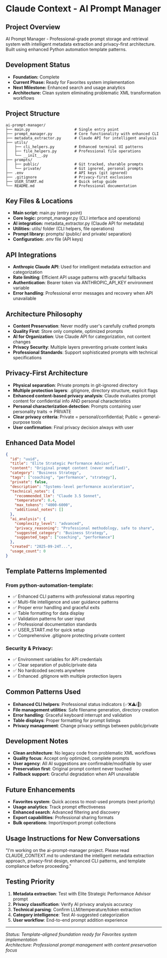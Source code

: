 # Claude Context - AI Prompt Manager

## Project Overview
AI Prompt Manager - Professional-grade prompt storage and retrieval system with intelligent metadata extraction and privacy-first architecture. Built using enhanced Python automation template patterns.

## Development Status
- **Foundation:** Complete
- **Current Phase:** Ready for Favorites system implementation
- **Next Milestone:** Enhanced search and usage analytics
- **Architecture:** Clean system eliminating problematic XML transformation workflows

## Project Structure
```
ai-prompt-manager/
├── main.py                    # Single entry point
├── prompt_manager.py          # Core functionality with enhanced CLI
├── metadata_extractor.py      # Claude API for intelligent analysis
├── utils/
│   ├── cli_helpers.py         # Enhanced terminal UI patterns
│   ├── file_helpers.py        # Professional file operations
│   └── __init__.py
├── prompts/
│   ├── public/                # Git tracked, sharable prompts
│   └── private/               # Git ignored, personal prompts
├── .env                       # API keys (git ignored)
├── .gitignore                 # Privacy-first exclusions
├── USER_START.md              # Quick setup guide
└── README.md                  # Professional documentation
```

## Key Files & Locations
- **Main script:** main.py (entry point)
- **Core logic:** prompt_manager.py (CLI interface and operations)
- **AI integration:** metadata_extractor.py (Claude API for metadata)
- **Utilities:** utils/ folder (CLI helpers, file operations)
- **Prompt library:** prompts/ (public/ and private/ separation)
- **Configuration:** .env file (API keys)

## API Integrations
- **Anthropic Claude API**: Used for intelligent metadata extraction and categorization
- **Rate limiting**: Efficient API usage patterns with graceful fallbacks
- **Authentication**: Bearer token via ANTHROPIC_API_KEY environment variable
- **Error handling**: Professional error messages and recovery when API unavailable

## Architecture Philosophy
- **Content Preservation**: Never modify user's carefully crafted prompts
- **Quality First**: Store only complete, optimized prompts  
- **AI for Organization**: Use Claude API for categorization, not content changes
- **Privacy Security**: Multiple layers preventing private content leaks
- **Professional Standards**: Support sophisticated prompts with technical specifications

## Privacy-First Architecture
- **Physical separation**: Private prompts in git-ignored directory
- **Multiple protection layers**: .gitignore, directory structure, explicit flags
- **Enhanced content-based privacy analysis**: Claude evaluates prompt content for confidential info AND personal characteristics
- **Personal characterization detection**: Prompts containing user personality traits → PRIVATE
- **Clear privacy criteria**: Private = personal/confidential; Public = general-purpose tools
- **User confirmation**: Final privacy decision always with user

## Enhanced Data Model
```json
{
  "id": "uuid",
  "title": "Elite Strategic Performance Advisor",
  "content": "Original prompt content (never modified)",
  "category": "Business Strategy", 
  "tags": ["coaching", "performance", "strategy"],
  "private": false,
  "description": "Systems-level performance acceleration",
  "technical_notes": {
    "recommended_llm": "Claude 3.5 Sonnet",
    "temperature": 0.4,
    "max_tokens": "4000-6000",
    "additional_notes": []
  },
  "ai_analysis": {
    "complexity_level": "advanced",
    "privacy_reasoning": "Professional methodology, safe to share",
    "suggested_category": "Business Strategy",
    "suggested_tags": ["coaching", "performance"]
  },
  "created": "2025-09-24T...",
  "usage_count": 0
}
```

## Template Patterns Implemented

### From python-automation-template:
- ✅ Enhanced CLI patterns with professional status reporting
- ✅ Multi-file intelligence and user guidance patterns  
- ✅ Proper error handling and graceful exits
- ✅ Table formatting for data display
- ✅ Validation patterns for user input
- ✅ Professional documentation standards
- ✅ USER_START.md for quick setup
- ✅ Comprehensive .gitignore protecting private content

### Security & Privacy:
- ✅ Environment variables for API credentials
- ✅ Clear separation of public/private data
- ✅ No hardcoded secrets anywhere
- ✅ Enhanced .gitignore with multiple protection layers

## Common Patterns Used
- **Enhanced CLI helpers**: Professional status indicators (✅❌⚠️ℹ️🔄)
- **File management utilities**: Safe filename generation, directory creation
- **Error handling**: Graceful keyboard interrupt and validation
- **Table displays**: Proper formatting for prompt listings
- **Privacy management**: Change privacy settings between public/private

## Development Notes
- **Clean architecture**: No legacy code from problematic XML workflows
- **Quality focus**: Accept only optimized, complete prompts
- **User agency**: All AI suggestions are confirmable/modifiable by user
- **Preservation first**: Original prompt content never touched
- **Fallback support**: Graceful degradation when API unavailable

## Future Enhancements
- **Favorites system**: Quick access to most-used prompts (next priority)
- **Usage analytics**: Track prompt effectiveness
- **Enhanced search**: Advanced filtering and discovery
- **Export capabilities**: Professional sharing formats
- **Bulk operations**: Import/export prompt collections

## Usage Instructions for New Conversations
"I'm working on the ai-prompt-manager project. Please read CLAUDE_CONTEXT.md to understand the intelligent metadata extraction approach, privacy-first design, enhanced CLI patterns, and template compliance before proceeding."

## Testing Priority
1. **Metadata extraction**: Test with Elite Strategic Performance Advisor prompt
2. **Privacy classification**: Verify AI privacy analysis accuracy
3. **Technical parsing**: Confirm LLM/temperature/token extraction
4. **Category intelligence**: Test AI-suggested categorization
5. **User workflow**: End-to-end prompt addition experience

---
*Status: Template-aligned foundation ready for Favorites system implementation*  
*Architecture: Professional prompt management with content preservation focus*
